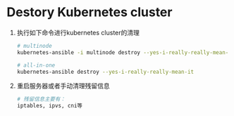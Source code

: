 # Destory Kubernetes cluster

1. 执行如下命令进行kubernetes cluster的清理

    ``` bash
    # multinode
    kubernetes-ansible -i multinode destroy --yes-i-really-really-mean-it

    # all-in-one
    kubernetes-ansible destroy --yes-i-really-really-mean-it
    ```

2. 重启服务器或者手动清理残留信息

    ``` bash
    # 残留信息主要有：
    iptables, ipvs, cni等
    ```

